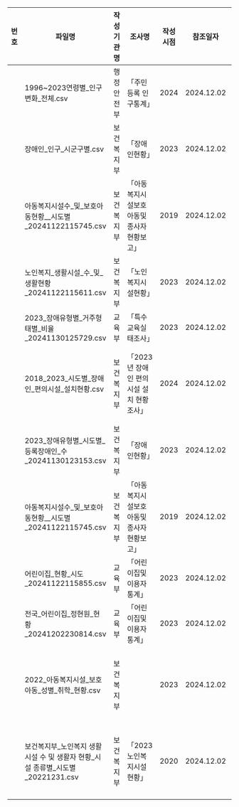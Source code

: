 |번호|파일명|작성기관명|조사명|작성시점|참조일자|통계표명|링크|
|---|---|---|---|---|---|---|---|
||1996~2023연령별_인구변화_전체.csv|행정안전부|「주민등록 인구통계」|2024|2024.12.02|주민등록 인구(성/행정구역(시군구)/연령1세별)|[한국여성정책연구원](https://gsis.kwdi.re.kr/statHtml/statHtml.do?orgId=338&tblId=DT_GIABRM17_001&conn_path=I2)|
||장애인_인구_시군구별.csv|보건복지부|「장애인현황」|2023|2024.12.02|시도별,장애유형별,성별 등록장애인수|[KOSIS](https://kosis.kr/statHtml/statHtml.do?orgId=117&tblId=DT_11761_N005&conn_path=I2)|
||아동복지시설수_및_보호아동현황__시도별_20241122115745.csv|보건복지부|「아동복지시설보호아동및종사자현황보고」|2019|2024.12.02|아동복지시설수 및 보호아동현황 - 시도별|[KOSIS](https://kosis.kr/statHtml/statHtml.do?orgId=117&tblId=TX_117401121&conn_path=I2)|
||노인복지_생활시설_수_및_생활현황_20241122115611.csv|보건복지부|「노인복지시설현황」|2023|2024.12.02|노인복지 생활시설 수 및 생활현황|[KOSIS](https://kosis.kr/statHtml/statHtml.do?orgId=117&tblId=DT_117N_B00003&conn_path=I2)|
||2023_장애유형별_거주형태별_비율_20241130125729.csv|교육부|「특수교육실태조사」|2023|2024.12.02|거주 형태(성별･장애 유형별)|[KOSIS](https://kosis.kr/statHtml/statHtml.do?orgId=112&tblId=DT_112014_2023_02_002&conn_path=I2)|
||2018_2023_시도별_장애인_편의시설_설치현황.csv|보건복지부|「2023년 장애인 편의시설 설치 현황조사」|2024|2024.12.02|[보도참고자료] 2023 장애인 편의시설 현황조사.pdf, 12p, □ 시·도별설치현황|[보건복지부](https://www.mohw.go.kr/board.es?mid=a10503000000&bid=0027&list_no=1481025&act=view)|
||2023_장애유형별_시도별_등록장애인_수_20241130123153.csv|보건복지부|「장애인현황」|2023|2024.12.02|시도별,장애유형별,성별 등록장애인수|[KOSIS](https://kosis.kr/statHtml/statHtml.do?orgId=117&tblId=DT_11761_N005&conn_path=I2)|
||아동복지시설수_및_보호아동현황__시도별_20241122115745.csv|보건복지부|「아동복지시설보호아동및종사자현황보고」|2019|2024.12.02|아동복지시설수 및 보호아동현황 - 시도별|[KOSIS](https://kosis.kr/statHtml/statHtml.do?orgId=117&tblId=TX_117401121&conn_path=I2)|
||어린이집_현황_시도_20241122115855.csv|교육부|「어린이집및이용자통계」|2023|2024.12.02|어린이집 현황(시·도)|[KOSIS](https://kosis.kr/statHtml/statHtml.do?orgId=117&tblId=DT_15407_NN003&conn_path=I2)|
||전국_어린이집_정현원_현황_20241202230814.csv|교육부|「어린이집및이용자통계」|2023|2024.12.02|전국 어린이집 정현원 현황|[KOSIS](https://kosis.kr/statHtml/statHtml.do?orgId=117&tblId=DT_15407_NN004&conn_path=I2)|
||2022_아동복지시설_보호아동_성별_취학_현황.csv|보건복지부||2023|2024.12.02|2023년도 아동복지시설 현황.pdf, 2p, 아동복지시설 보호아동 성별･취학 현황|[보건복지부](https://www.mohw.go.kr/board.es?mid=a10412000000&bid=0020&act=view&list_no=377895&tag=&nPage=1)|
||보건복지부_노인복지 생활시설 수 및 생활자 현황_시설 종류별_시도별_20221231.csv|보건복지부|「2023 노인복지시설 현황」|2020|2024.12.02|보건복지부_노인복지 생활시설 수 및 생활자 현황_시설 종류별_시도별_20221231|[공공데이터포털](https://www.data.go.kr/data/15068616/fileData.do)|
